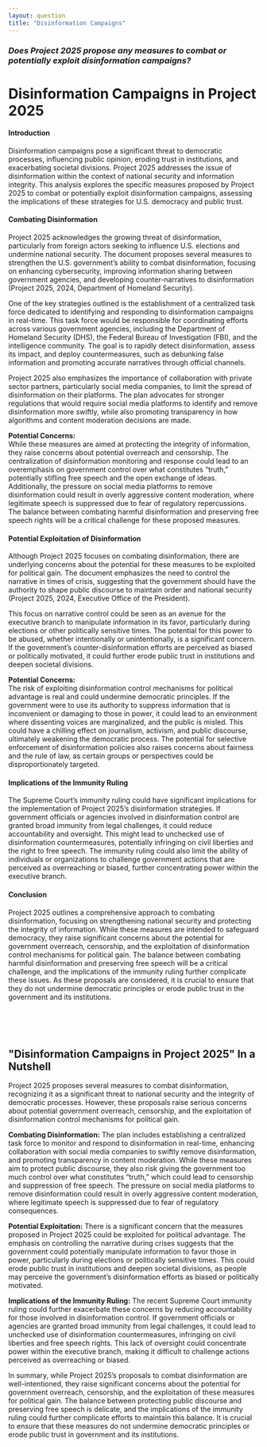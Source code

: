 ```yaml
---
layout: question
title: "Disinformation Campaigns"
---
```


### *Does Project 2025 propose any measures to combat or potentially exploit disinformation campaigns?*


# **Disinformation Campaigns in Project 2025**

#### **Introduction**

Disinformation campaigns pose a significant threat to democratic processes, influencing public opinion, eroding trust in institutions, and exacerbating societal divisions. Project 2025 addresses the issue of disinformation within the context of national security and information integrity. This analysis explores the specific measures proposed by Project 2025 to combat or potentially exploit disinformation campaigns, assessing the implications of these strategies for U.S. democracy and public trust.

#### **Combating Disinformation**

Project 2025 acknowledges the growing threat of disinformation, particularly from foreign actors seeking to influence U.S. elections and undermine national security. The document proposes several measures to strengthen the U.S. government’s ability to combat disinformation, focusing on enhancing cybersecurity, improving information sharing between government agencies, and developing counter-narratives to disinformation (Project 2025, 2024, Department of Homeland Security).

One of the key strategies outlined is the establishment of a centralized task force dedicated to identifying and responding to disinformation campaigns in real-time. This task force would be responsible for coordinating efforts across various government agencies, including the Department of Homeland Security (DHS), the Federal Bureau of Investigation (FBI), and the intelligence community. The goal is to rapidly detect disinformation, assess its impact, and deploy countermeasures, such as debunking false information and promoting accurate narratives through official channels.

Project 2025 also emphasizes the importance of collaboration with private sector partners, particularly social media companies, to limit the spread of disinformation on their platforms. The plan advocates for stronger regulations that would require social media platforms to identify and remove disinformation more swiftly, while also promoting transparency in how algorithms and content moderation decisions are made.

**Potential Concerns:**  
While these measures are aimed at protecting the integrity of information, they raise concerns about potential overreach and censorship. The centralization of disinformation monitoring and response could lead to an overemphasis on government control over what constitutes “truth,” potentially stifling free speech and the open exchange of ideas. Additionally, the pressure on social media platforms to remove disinformation could result in overly aggressive content moderation, where legitimate speech is suppressed due to fear of regulatory repercussions. The balance between combating harmful disinformation and preserving free speech rights will be a critical challenge for these proposed measures.

#### **Potential Exploitation of Disinformation**

Although Project 2025 focuses on combating disinformation, there are underlying concerns about the potential for these measures to be exploited for political gain. The document emphasizes the need to control the narrative in times of crisis, suggesting that the government should have the authority to shape public discourse to maintain order and national security (Project 2025, 2024, Executive Office of the President).

This focus on narrative control could be seen as an avenue for the executive branch to manipulate information in its favor, particularly during elections or other politically sensitive times. The potential for this power to be abused, whether intentionally or unintentionally, is a significant concern. If the government’s counter-disinformation efforts are perceived as biased or politically motivated, it could further erode public trust in institutions and deepen societal divisions.

**Potential Concerns:**  
The risk of exploiting disinformation control mechanisms for political advantage is real and could undermine democratic principles. If the government were to use its authority to suppress information that is inconvenient or damaging to those in power, it could lead to an environment where dissenting voices are marginalized, and the public is misled. This could have a chilling effect on journalism, activism, and public discourse, ultimately weakening the democratic process. The potential for selective enforcement of disinformation policies also raises concerns about fairness and the rule of law, as certain groups or perspectives could be disproportionately targeted.

#### **Implications of the Immunity Ruling**

The Supreme Court’s immunity ruling could have significant implications for the implementation of Project 2025’s disinformation strategies. If government officials or agencies involved in disinformation control are granted broad immunity from legal challenges, it could reduce accountability and oversight. This might lead to unchecked use of disinformation countermeasures, potentially infringing on civil liberties and the right to free speech. The immunity ruling could also limit the ability of individuals or organizations to challenge government actions that are perceived as overreaching or biased, further concentrating power within the executive branch.

#### **Conclusion**

Project 2025 outlines a comprehensive approach to combating disinformation, focusing on strengthening national security and protecting the integrity of information. While these measures are intended to safeguard democracy, they raise significant concerns about the potential for government overreach, censorship, and the exploitation of disinformation control mechanisms for political gain. The balance between combating harmful disinformation and preserving free speech will be a critical challenge, and the implications of the immunity ruling further complicate these issues. As these proposals are considered, it is crucial to ensure that they do not undermine democratic principles or erode public trust in the government and its institutions.

<br><br><br>

## <span id="nutshell">"Disinformation Campaigns in Project 2025" In a Nutshell</span>

Project 2025 proposes several measures to combat disinformation, recognizing it as a significant threat to national security and the integrity of democratic processes. However, these proposals raise serious concerns about potential government overreach, censorship, and the exploitation of disinformation control mechanisms for political gain.

**Combating Disinformation:** The plan includes establishing a centralized task force to monitor and respond to disinformation in real-time, enhancing collaboration with social media companies to swiftly remove disinformation, and promoting transparency in content moderation. While these measures aim to protect public discourse, they also risk giving the government too much control over what constitutes “truth,” which could lead to censorship and suppression of free speech. The pressure on social media platforms to remove disinformation could result in overly aggressive content moderation, where legitimate speech is suppressed due to fear of regulatory consequences.

**Potential Exploitation:** There is a significant concern that the measures proposed in Project 2025 could be exploited for political advantage. The emphasis on controlling the narrative during crises suggests that the government could potentially manipulate information to favor those in power, particularly during elections or politically sensitive times. This could erode public trust in institutions and deepen societal divisions, as people may perceive the government’s disinformation efforts as biased or politically motivated.

**Implications of the Immunity Ruling:** The recent Supreme Court immunity ruling could further exacerbate these concerns by reducing accountability for those involved in disinformation control. If government officials or agencies are granted broad immunity from legal challenges, it could lead to unchecked use of disinformation countermeasures, infringing on civil liberties and free speech rights. This lack of oversight could concentrate power within the executive branch, making it difficult to challenge actions perceived as overreaching or biased.

In summary, while Project 2025’s proposals to combat disinformation are well-intentioned, they raise significant concerns about the potential for government overreach, censorship, and the exploitation of these measures for political gain. The balance between protecting public discourse and preserving free speech is delicate, and the implications of the immunity ruling could further complicate efforts to maintain this balance. It is crucial to ensure that these measures do not undermine democratic principles or erode public trust in government and its institutions.
